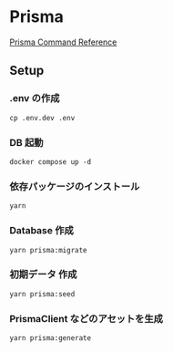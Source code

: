 # Prisma

[Prisma Command Reference](https://www.prisma.io/docs/reference/api-reference/command-reference)

## Setup

### .env の作成

```
cp .env.dev .env
```

### DB 起動

```
docker compose up -d
```

### 依存パッケージのインストール

```
yarn
```

### Database 作成

```
yarn prisma:migrate
```

### 初期データ 作成

```
yarn prisma:seed
```

### PrismaClient などのアセットを生成

```
yarn prisma:generate
```
